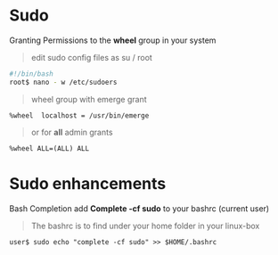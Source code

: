# Sudo
Granting Permissions to the **wheel** group in your system
> edit sudo config files as su / root
```Bash
#!/bin/bash
root$ nano - w /etc/sudoers
```
> wheel group with emerge grant
```
%wheel  localhost = /usr/bin/emerge
```
> or for **all** admin grants
```
%wheel ALL=(ALL) ALL
```

# Sudo enhancements
Bash Completion add **Complete -cf sudo** to your bashrc (current user)
> The bashrc is to find under your home folder in your linux-box
```
user$ sudo echo "complete -cf sudo" >> $HOME/.bashrc
```
